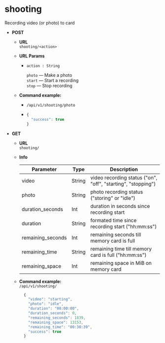shooting
=====
Recording video (or photo) to card

* **POST**

  * **URL**  
    `shooting/<action>`
    
  * **URL Params**  
    * `action : String`  
    
      `photo` &mdash; Make a photo  
      `start` &mdash; Start a recording  
      `stop` &mdash; Stop recording
      
  * **Command example:**
    * `/api/v1/shooting/photo`
    * ```javascript
      {
        "success": true
      }
      ```

* **GET**

  * **URL**  
    `shooting/`
  
  * **Info**
    <table>
      <thead>
        <tr>
          <th>Parameter</th>
          <th>Type</th>
          <th>Description</th>
        </tr>
      </thead>
      <tbody>
        <tr>
          <td>video</td>
          <td>String</td>
          <td>video recording status ("on", "off", "starting", "stopping") </td>
        </tr>
        <tr>
          <td>photo</td>
          <td>String</td>
          <td>photo recording status ("storing" or "idle")   </td>
        </tr>
        <tr>
          <td>duration_seconds</td>
          <td>Int</td>
          <td>duration in seconds since recording start   </td>
        </tr>
        <tr>
          <td>duration</td>
          <td>String</td>
          <td>formated time since recording start ("hh:mm:ss")   </td>
        </tr>
        <tr>
          <td>remaining_seconds</td>
          <td>Int</td>
          <td>remaining seconds till memory card is full   </td>
        </tr>
        <tr>
          <td>remaining_time</td>
          <td>String</td>
          <td>remaining time till memory card is full ("hh:mm:ss")   </td>
        </tr>
        <tr>
          <td>remaining_space</td>
          <td>Int</td>
          <td>remaining space in MiB on memory card   </td>
        </tr>
      </tbody>
    </table>
    
  * **Command example:**  
    `/api/v1/shooting/`  
    ```javascript
      {
        "video": "starting",
        "photo": "idle",
        "duration": "00:00:00",
        "duration_seconds": 0,
        "remaining_seconds": 1839,
        "remaining_space": 13153,
        "remaining_time": "00:30:39",
        "success": true
      }
    ```

